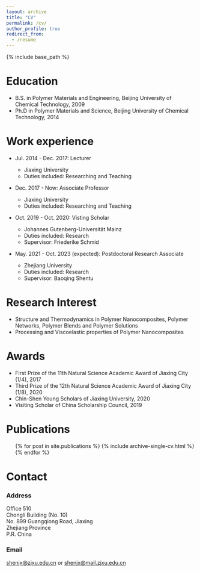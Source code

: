 ```yaml
---
layout: archive
title: "CV"
permalink: /cv/
author_profile: true
redirect_from:
  - /resume
---
```


{% include base_path %}

Education
======
* B.S. in Polymer Materials and Engineering, Beijing University of Chemical Technology, 2009
* Ph.D in Polymer Materials and Science, Beijing University of Chemical Technology, 2014

Work experience
======
* Jul. 2014 - Dec. 2017: Lecturer
  * Jiaxing University
  * Duties included: Researching and Teaching
    
* Dec. 2017 - Now: Associate Professor
  * Jiaxing University
  * Duties included: Researching and Teaching
    
* Oct. 2019 - Oct. 2020: Visting Scholar
  * Johannes Gutenberg-Universität Mainz
  * Duties included: Research
  * Supervisor: Friederike Schmid
    
* May. 2021 - Oct. 2023 (expected): Postdoctoral Research Associate
  * Zhejiang University
  * Duties included: Research
  * Supervisor: Baoqing Shentu
  
Research Interest
======
* Structure and Thermodynamics in Polymer Nanocomposites, Polymer Networks, Polymer Blends and Polymer Solutions
* Processing and Viscoelastic properties of Polymer Nanocomposites

Awards
======
* First Prize of the 11th Natural Science Academic Award of Jiaxing City (1/4), 2017
* Third Prize of the 12th Natural Science Academic Award of Jiaxing City (1/8), 2020
* Chin-Shen Young Scholars of Jiaxing University, 2020
* Visiting Scholar of China Scholarship Council, 2019

Publications
======
  <ul>{% for post in site.publications %}
    {% include archive-single-cv.html %}
  {% endfor %}</ul>

Contact
======
### Address
Office 510 \
Chongli Building (No. 10) \
No. 899 Guangqiong Road, Jiaxing \
Zhejiang Province \
P.R. China
### Email
shenjx@zjxu.edu.cn or shenjx@mail.zjxu.edu.cn

